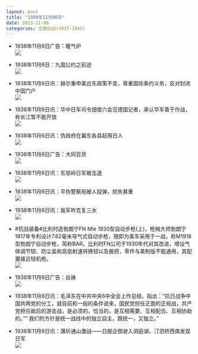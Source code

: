```yaml
---
layout: post
title: "1938年11月06日"
date: 2013-11-06
categories: 全面抗战(1937-1945)
---
```


<meta name="referrer" content="no-referrer" />

- 1938年11月6日广告：暖气炉 <br/><img src="https://ww3.sinaimg.cn/large/aca367d8jw1eabnm8m5poj208o0gugnf.jpg" />

- 1938年11月6日：九国公约之前途 <br/><img src="https://ww1.sinaimg.cn/large/aca367d8jw1eablvroo78j20cs0ljwlq.jpg" />

- 1938年11月6日讯：赫尔重申美远东政策不变，尊重国际条约义务，反对封闭中国门户 <br/><img src="https://ww4.sinaimg.cn/large/aca367d8jw1eabk5iw3s0j20cs0o9do7.jpg" />

- 1938年11月6日讯：华中日军司令畑俊六会见德国记者，承认华军善于作战，称长江暂不能开放 <br/><img src="https://ww1.sinaimg.cn/large/aca367d8jw1eabgojmvonj20an0drdi8.jpg" />

- 1938年11月6日讯：伪政府在冀东各县起用日人 <br/><img src="https://ww1.sinaimg.cn/large/aca367d8jw1eabd7pi7adj208z076ab4.jpg" />

- 1938年11月6日广告：大同百货 <br/><img src="https://ww3.sinaimg.cn/large/aca367d8jw1eabbh9x1czj20cv0hodju.jpg" />

- 1938年11月6日讯：东邬岭日军被击退 <br/><img src="https://ww1.sinaimg.cn/large/aca367d8jw1eab80azccjj20cs0qfaev.jpg" />

- 1938年11月6日讯：平伪警察局被人投弹，损失甚重 <br/><img src="https://ww4.sinaimg.cn/large/aca367d8jw1eab69wy1zwj209q074ab4.jpg" />

- 1938年11月6日讯：我军昨克复三水 <br/><img src="https://ww2.sinaimg.cn/large/aca367d8jw1eab4jiml33j20bp0krdjh.jpg" />

- #抗战装备#比利时造勃朗宁FN Mle 1930型自动步枪(上)，枪械大师勃朗宁1917年专利设计7.62毫米导气式自动步枪，随即为美军采用于一战，称M1918型勃朗宁自动步枪，简称BAR。比利时FN公司于1930年代对其改进，增设气体调节钮、防尘盖和高低射速转换钮以及握把，零件与美制版不能通用，其配置接近轻机枪。 <br/><img src="https://ww4.sinaimg.cn/large/aca367d8jw1eab2ihjekyj20go0wrgnx.jpg" />

- 1938年11月6日广告：丝袜 <br/><img src="https://ww3.sinaimg.cn/large/aca367d8jw1eab12lh30bj20a30h2mzj.jpg" />

- 1938年11月6日讯：毛泽东在中共中央6中全会上作总结，指出：“抗日战争中国共两党的分工，就目前和一般的条件说来，国民党担任正面的正规战，共产党担任敌后的游击战，是必须的，恰当的，是互相需要、互相配合、互相协助的。”“ 我们的方针是统一战线中的独立自主，既统一，又独立。” 

- 1938年11月6日讯：蒲圻通山激战——日舰企图驶入洞庭湖，汀泗桥西南发现日军 <br/><img src="https://ww1.sinaimg.cn/large/aca367d8jw1eaaxlo1u16j20cs0pj470.jpg" />

